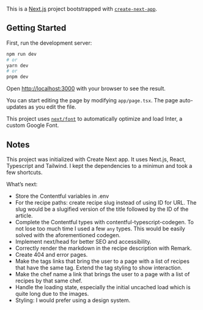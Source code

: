 This is a [Next.js](https://nextjs.org/) project bootstrapped with [`create-next-app`](https://github.com/vercel/next.js/tree/canary/packages/create-next-app).

## Getting Started

First, run the development server:

```bash
npm run dev
# or
yarn dev
# or
pnpm dev
```

Open [http://localhost:3000](http://localhost:3000) with your browser to see the result.

You can start editing the page by modifying `app/page.tsx`. The page auto-updates as you edit the file.

This project uses [`next/font`](https://nextjs.org/docs/basic-features/font-optimization) to automatically optimize and load Inter, a custom Google Font.

## Notes

This project was initialized with Create Next app. It uses Next.js, React, Typescript and Tailwind. I kept the dependencies to a minimun and took a few shortcuts.

What’s next:

- Store the Contentful variables in .env
- For the recipe paths: create recipe slug instead of using ID for URL. The slug would be a slugified version of the title followed by the ID of the article.
- Complete the Contentful types with contentful-typescript-codegen. To not lose too much time I used a few `any` types. This would be easily solved with the aforementioned codegen.
- Implement next/head for better SEO and accessibility.
- Correctly render the markdown in the recipe description with Remark.
- Create 404 and error pages.
- Make the tags links that bring the user to a page with a list of recipes that have the same tag. Extend the tag styling to show interaction.
- Make the chef name a link that brings the user to a page with a list of recipes by that same chef.
- Handle the loading state, especially the initial uncached load which is quite long due to the images.
- Styling: I would prefer using a design system.
